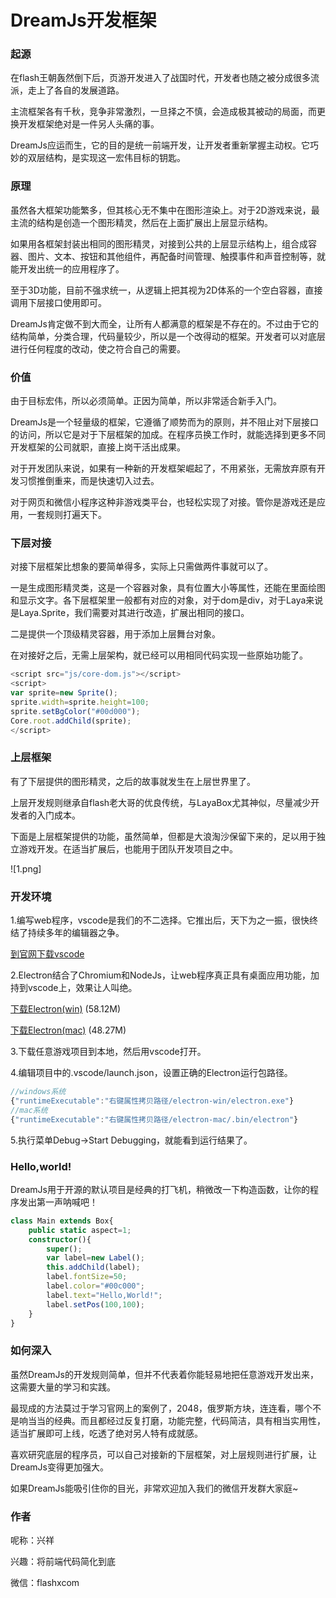 DreamJs开发框架
========
### 起源 ###

在flash王朝轰然倒下后，页游开发进入了战国时代，开发者也随之被分成很多流派，走上了各自的发展道路。

主流框架各有千秋，竞争非常激烈，一旦择之不慎，会造成极其被动的局面，而更换开发框架绝对是一件另人头痛的事。

DreamJs应运而生，它的目的是统一前端开发，让开发者重新掌握主动权。它巧妙的双层结构，是实现这一宏伟目标的钥匙。

### 原理 ###

虽然各大框架功能繁多，但其核心无不集中在图形渲染上。对于2D游戏来说，最主流的结构是创造一个图形精灵，然后在上面扩展出上层显示结构。

如果用各框架封装出相同的图形精灵，对接到公共的上层显示结构上，组合成容器、图片、文本、按钮和其他组件，再配备时间管理、触摸事件和声音控制等，就能开发出统一的应用程序了。

至于3D功能，目前不强求统一，从逻辑上把其视为2D体系的一个空白容器，直接调用下层接口使用即可。

DreamJs肯定做不到大而全，让所有人都满意的框架是不存在的。不过由于它的结构简单，分类合理，代码量较少，所以是一个改得动的框架。开发者可以对底层进行任何程度的改动，使之符合自己的需要。

### 价值 ###

由于目标宏伟，所以必须简单。正因为简单，所以非常适合新手入门。

DreamJs是一个轻量级的框架，它遵循了顺势而为的原则，并不阻止对下层接口的访问，所以它是对于下层框架的加成。在程序员换工作时，就能选择到更多不同开发框架的公司就职，直接上岗干活出成果。

对于开发团队来说，如果有一种新的开发框架崛起了，不用紧张，无需放弃原有开发习惯推倒重来，而是快速切入过去。

对于网页和微信小程序这种非游戏类平台，也轻松实现了对接。管你是游戏还是应用，一套规则打遍天下。

### 下层对接 ###

对接下层框架比想象的要简单得多，实际上只需做两件事就可以了。

一是生成图形精灵类，这是一个容器对象，具有位置大小等属性，还能在里面绘图和显示文字。各下层框架里一般都有对应的对象，对于dom是div，对于Laya来说是Laya.Sprite，我们需要对其进行改造，扩展出相同的接口。

二是提供一个顶级精灵容器，用于添加上层舞台对象。

在对接好之后，无需上层架构，就已经可以用相同代码实现一些原始功能了。

```typescript
<script src="js/core-dom.js"></script>
<script>
var sprite=new Sprite();
sprite.width=sprite.height=100;
sprite.setBgColor("#00d000");
Core.root.addChild(sprite);
</script>
```

### 上层框架 ###

有了下层提供的图形精灵，之后的故事就发生在上层世界里了。

上层开发规则继承自flash老大哥的优良传统，与LayaBox尤其神似，尽量减少开发者的入门成本。

下面是上层框架提供的功能，虽然简单，但都是大浪淘沙保留下来的，足以用于独立游戏开发。在适当扩展后，也能用于团队开发项目之中。

![1.png]

### 开发环境 ###

1.编写web程序，vscode是我们的不二选择。它推出后，天下为之一振，很快终结了持续多年的编辑器之争。

[到官网下载vscode](https://code.visualstudio.com)

2.Electron结合了Chromium和NodeJs，让web程序真正具有桌面应用功能，加持到vscode上，效果让人叫绝。

[下载Electron(win)](http://dreamjs8.com/downloads/electron-win.zip) (58.12M)

[下载Electron(mac)](http://dreamjs8.com/downloads/electron-mac.zip) (48.27M)

3.下载任意游戏项目到本地，然后用vscode打开。

4.编辑项目中的.vscode/launch.json，设置正确的Electron运行包路径。

```typescript
//windows系统
{"runtimeExecutable":"右键属性拷贝路径/electron-win/electron.exe"}
//mac系统
{"runtimeExecutable":"右键属性拷贝路径/electron-mac/.bin/electron"}
```

5.执行菜单Debug->Start Debugging，就能看到运行结果了。

### Hello,world! ###

DreamJs用于开源的默认项目是经典的打飞机，稍微改一下构造函数，让你的程序发出第一声呐喊吧！

```typescript
class Main extends Box{
    public static aspect=1;
    constructor(){
        super();
        var label=new Label();
        this.addChild(label);
        label.fontSize=50;
        label.color="#00c000";
        label.text="Hello,World!";
        label.setPos(100,100);
    }
}
```

### 如何深入 ###

虽然DreamJs的开发规则简单，但并不代表着你能轻易地把任意游戏开发出来，这需要大量的学习和实践。

最现成的方法莫过于学习官网上的案例了，2048，俄罗斯方块，连连看，哪个不是响当当的经典。而且都经过反复打磨，功能完整，代码简洁，具有相当实用性，适当扩展即可上线，吃透了绝对另人特有成就感。

喜欢研究底层的程序员，可以自己对接新的下层框架，对上层规则进行扩展，让DreamJs变得更加强大。

如果DreamJs能吸引住你的目光，非常欢迎加入我们的微信开发群大家庭~

### 作者 ###

呢称：兴祥

兴趣：将前端代码简化到底

微信：flashxcom